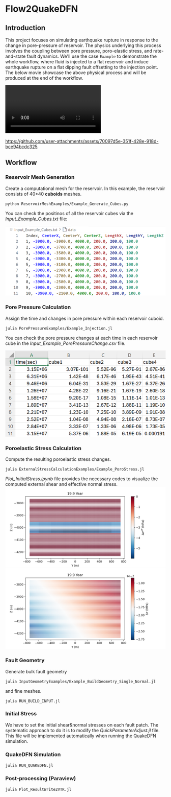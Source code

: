 # Flow2QuakeDFN

## Introduction
This project focuses on simulating earthquake rupture in response to the change in pore-pressure of reservoir. The physics underlying this process involves the coupling between pore pressure, poro-elastic stress, and rate-and-state fault dynamics. We'll use the case `Example` to demonstrate the whole workflow, where fluid is injected to a flat reservoir and induce earthquake rupture on a flat dipping fault offsetting to the injection point. The below movie showcase the above physical process and will be produced at the end of the workflow.

<video controls src="injection_rupture.mp4" title="Title"></video>


https://github.com/user-attachments/assets/70097d5e-351f-428e-918d-bce94bcdc325



## Workflow
### Reservoir Mesh Generation
Create a computational mesh for the reservoir. In this example, the reservoir consists of 40*40 **cuboids** meshes.

```
python ReservoirMeshExamples/Example_Generate_Cubes.py
```


You can check the positinos of all the reservoir cubes via the *Input_Example_Cubes.txt* file:

![alt text](image_cubes.png)

### Pore Pressure Calculation
Assign the time and changes in pore pressure within each reservoir cuboid. 

```
julia PorePressureExamples/Example_Injection.jl
``` 

You can check the pore pressure changes at each time in each reservoir cube in the *Input_Example_PorePressureChange.csv* file.

![alt text](image_porepressure.png)

### Poroelastic Stress Calculation 
Compute the resulting poroelastic stress changes. 

```
julia ExternalStressCalculationExamples/Example_PoroStress.jl
```

*Plot_InitialStress.ipynb* file provides the necessary codes to visualize the computed external shear and effective normal stress.
![alt text](image_tau.png)
![alt text](image_sigma.png)

### Fault Geometry
Generate bulk fault geometry

```
julia InputGeometryExamples/Example_BuildGeometry_Single_Normal.jl
```
and fine meshes.
```
julia RUN_BUILD_INPUT.jl
```

### Initial Stress
We have to set the initial shear&normal stresses on each fault patch. The systematic approach to do it is to modify the *QuickParameterAdjust.jl* file. This file will be implemented automatically when running the QuakeDFN simulation.

### QuakeDFN Simulation
```
julia RUN_QUAKEDFN.jl
```

### Post-processing (Paraview)
```
julia Plot_ResultWrite2VTK.jl
```

